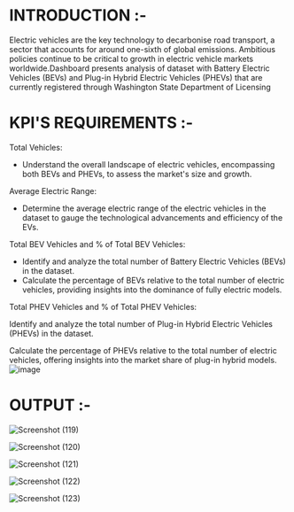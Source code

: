 # INTRODUCTION :-

Electric vehicles are the key technology to decarbonise road transport, a sector that accounts for around one-sixth of global emissions. Ambitious policies continue to be critical to growth in electric vehicle markets worldwide.Dashboard presents analysis of dataset with Battery Electric Vehicles (BEVs) and Plug-in Hybrid Electric Vehicles (PHEVs) that are currently registered through Washington State Department of Licensing

# KPI'S REQUIREMENTS :-

Total Vehicles:

* Understand the overall landscape of electric vehicles, encompassing both BEVs and PHEVs, to assess the market's size and growth.

Average Electric Range: 

* Determine the average electric range of the electric vehicles in the dataset to gauge the technological advancements and efficiency of the EVs.

Total BEV Vehicles and % of Total BEV Vehicles:

* Identify and analyze the total number of Battery Electric Vehicles (BEVs) in the dataset.
* Calculate the percentage of BEVs relative to the total number of electric vehicles, providing insights into the dominance of fully electric models.

Total PHEV Vehicles and % of Total PHEV Vehicles:

Identify and analyze the total number of Plug-in Hybrid Electric Vehicles (PHEVs) in the dataset.

Calculate the percentage of PHEVs relative to the total number of electric vehicles, offering insights into the market share of plug-in hybrid models.
![image](https://github.com/anuragujawane/Electric-vehicles-analysis/assets/94692147/9f696e9c-12e1-4289-b525-6ed617e3c3dc)

# OUTPUT :-

![Screenshot (119)](https://github.com/anuragujawane/Electric-vehicles-analysis/assets/94692147/4c729a1d-886a-4eaf-8403-34d60e79ba95)

![Screenshot (120)](https://github.com/anuragujawane/Electric-vehicles-analysis/assets/94692147/fa02c8fb-2f9c-47c2-be1e-d405b4bd227c)

![Screenshot (121)](https://github.com/anuragujawane/Electric-vehicles-analysis/assets/94692147/55440755-1d9f-4d6a-8790-5a44e4635523)

![Screenshot (122)](https://github.com/anuragujawane/Electric-vehicles-analysis/assets/94692147/88930759-a9a4-4fbd-9499-a50608072839)

![Screenshot (123)](https://github.com/anuragujawane/Electric-vehicles-analysis/assets/94692147/d766c343-3ba8-4fd9-a809-f4fb4ee09f26)
